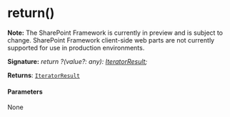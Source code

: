 # return()
**Note:** The SharePoint Framework is currently in preview and is subject to change. SharePoint Framework client-side web parts are not currently supported for use in production environments.





**Signature:** _return ?(value?: any): [IteratorResult](../../es6-collections.api/interface/iteratorresult.md)<T>;_

**Returns**: [`IteratorResult`](../../es6-collections.api/interface/iteratorresult.md)<T>





#### Parameters
None


